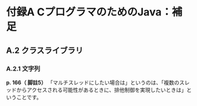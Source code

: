 # 付録A CプログラマのためのJava：補足

## A.2 クラスライブラリ

### A.2.1 文字列

**p. 166（ 脚註5）** 「マルチスレッドにしたい場合は」というのは、「複数のスレッドからアクセスされる可能性があるときに、排他制御を実現したいときは」ということです。
